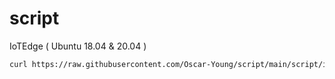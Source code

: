 # script

IoTEdge ( Ubuntu 18.04 & 20.04 )

```sh
curl https://raw.githubusercontent.com/Oscar-Young/script/main/script/iotedge.sh | bash
```